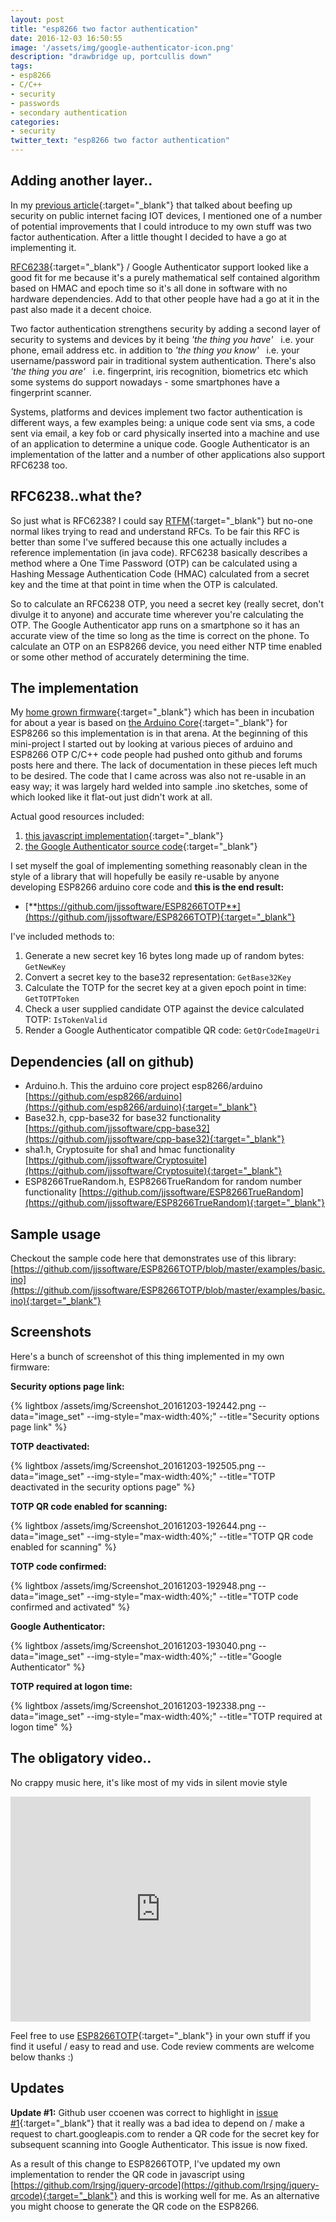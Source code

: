 ```yaml
---
layout: post
title: "esp8266 two factor authentication"
date: 2016-12-03 16:50:55
image: '/assets/img/google-authenticator-icon.png' 
description: "drawbridge up, portcullis down"
tags:
- esp8266
- C/C++
- security
- passwords
- secondary authentication
categories:
- security
twitter_text: "esp8266 two factor authentication"
---
```


## Adding another layer..
In my [previous article](/esp8266-password-complexify/){:target="_blank"} that talked about beefing up security on public internet facing IOT devices, I mentioned one of a number of potential improvements that I could introduce to my own stuff was two factor authentication. After a little thought I decided to have a go at implementing it.

[RFC6238](https://tools.ietf.org/html/rfc6238){:target="_blank"} / Google Authenticator support looked like a good fit for me because it's a purely mathematical self contained algorithm based on HMAC and epoch time so it's all done in software with no hardware dependencies. Add to that other people have had a go at it in the past also made it a decent choice. 

Two factor authentication strengthens security by adding a second layer of security to systems and devices by it being *'the thing you have'* &nbsp; i.e. your phone, email address etc. in addition to *'the thing you know'* &nbsp; i.e. your username/password pair in traditional system authentication. There's also *'the thing you are'* &nbsp; i.e. fingerprint, iris recognition, biometrics etc which some systems do support nowadays - some smartphones have a fingerprint scanner.

Systems, platforms and devices implement two factor authentication is different ways, a few examples being: a unique code sent via sms, a code sent via email, a key fob or card physically inserted into a machine and use of an application to determine a unique code. Google Authenticator is an implementation of the latter and a number of other applications also support RFC6238 too.

## RFC6238..what the?
So just what is RFC6238? I could say [RTFM](https://tools.ietf.org/html/rfc6238){:target="_blank"} but no-one normal likes trying to read and understand RFCs. To be fair this RFC is better than some I've suffered because this one actually includes a reference implementation (in java code). RFC6238 basically describes a method where a One Time Password (OTP) can be calculated using a Hashing Message Authentication Code (HMAC) calculated from a secret key and the time at that point in time when the OTP is calculated.

So to calculate an RFC6238 OTP, you need a secret key (really secret, don't divulge it to anyone) and accurate time wherever you're calculating the OTP. The Google Authenticator app runs on a smartphone so it has an accurate view of the time so long as the time is correct on the phone. To calculate an OTP on an ESP8266 device, you need either NTP time enabled or some other method of accurately determining the time.

## The implementation
My [home grown firmware](/id8266-aka-skynet/){:target="_blank"} which has been in incubation for about a year is based on [the Arduino Core](https://github.com/esp8266/arduino){:target="_blank"} for ESP8266 so this implementation is in that arena. At the beginning of this mini-project I started out by looking at various pieces of arduino and ESP8266 OTP C/C++ code people had pushed onto github and forums posts here and there. The lack of documentation in these pieces left much to be desired. The code that I came across was also not re-usable in an easy way; it was largely hard welded into sample .ino sketches, some of which looked like it flat-out just didn't work at all.

Actual good resources included:

1. [this javascript implementation](http://blog.tinisles.com/2011/10/google-authenticator-one-time-password-algorithm-in-javascript/){:target="_blank"}
2. [the Google Authenticator source code](https://github.com/google/google-authenticator){:target="_blank"}

I set myself the goal of implementing something reasonably clean in the style of a library that will hopefully be easily re-usable by anyone developing ESP8266 arduino core code and **this is the end result:**

* [**https://github.com/jjssoftware/ESP8266TOTP**](https://github.com/jjssoftware/ESP8266TOTP){:target="_blank"}

I've included methods to:

1. Generate a new secret key 16 bytes long made up of random bytes: `GetNewKey`
2. Convert a secret key to the base32 representation: `GetBase32Key`
3. Calculate the TOTP for the secret key at a given epoch point in time: `GetTOTPToken`
4. Check a user supplied candidate OTP against the device calculated TOTP: `IsTokenValid`
5. Render a Google Authenticator compatible QR code: `GetQrCodeImageUri`

## Dependencies (all on github)

* Arduino.h. This the arduino core project esp8266/arduino [https://github.com/esp8266/arduino](https://github.com/esp8266/arduino){:target="_blank"}
* Base32.h, cpp-base32 for base32 functionality [https://github.com/jjssoftware/cpp-base32](https://github.com/jjssoftware/cpp-base32){:target="_blank"}
* sha1.h, Cryptosuite for sha1 and hmac functionality [https://github.com/jjssoftware/Cryptosuite](https://github.com/jjssoftware/Cryptosuite){:target="_blank"}
* ESP8266TrueRandom.h, ESP8266TrueRandom for random number functionality [https://github.com/jjssoftware/ESP8266TrueRandom](https://github.com/jjssoftware/ESP8266TrueRandom){:target="_blank"}

## Sample usage
Checkout the sample code here that demonstrates use of this library:
[https://github.com/jjssoftware/ESP8266TOTP/blob/master/examples/basic.ino](https://github.com/jjssoftware/ESP8266TOTP/blob/master/examples/basic.ino){:target="_blank"}

## Screenshots
Here's a bunch of screenshot of this thing implemented in my own firmware:

**Security options page link:**

{% lightbox /assets/img/Screenshot_20161203-192442.png --data="image_set" --img-style="max-width:40%;" --title="Security options page link" %}

**TOTP deactivated:**

{% lightbox /assets/img/Screenshot_20161203-192505.png --data="image_set" --img-style="max-width:40%;" --title="TOTP deactivated in the security options page" %}

**TOTP QR code enabled for scanning:**

{% lightbox /assets/img/Screenshot_20161203-192644.png --data="image_set" --img-style="max-width:40%;" --title="TOTP QR code enabled for scanning" %}

**TOTP code confirmed:**

{% lightbox /assets/img/Screenshot_20161203-192948.png --data="image_set" --img-style="max-width:40%;" --title="TOTP code confirmed and activated" %}

**Google Authenticator:**

{% lightbox /assets/img/Screenshot_20161203-193040.png --data="image_set" --img-style="max-width:40%;" --title="Google Authenticator" %}

**TOTP required at logon time:**

{% lightbox /assets/img/Screenshot_20161203-192338.png --data="image_set" --img-style="max-width:40%;" --title="TOTP required at logon time" %}

## The obligatory video..
No crappy music here, it's like most of my vids in silent movie style
<iframe width="480" height="360" src="https://www.youtube.com/embed/EsNRM1DoO44" frameborder="0" allowfullscreen="allowfullscreen"> </iframe>

Feel free to use [ESP8266TOTP](https://github.com/jjssoftware/ESP8266TOTP){:target="_blank"} in your own stuff if you find it useful / easy to read and use. Code review comments are welcome below thanks :)

## Updates
**Update #1:**
Github user ccoenen was correct to highlight in [issue #1](https://github.com/jjssoftware/ESP8266TOTP/issues/1){:target="_blank"} that it really was a bad idea to depend on / make a request to chart.googleapis.com to render a QR code for the secret key for subsequent scanning into Google Authenticator. This issue is now fixed.

As a result of this change to ESP8266TOTP, I've updated my own implementation to render the QR code in javascript using [https://github.com/lrsjng/jquery-qrcode](https://github.com/lrsjng/jquery-qrcode){:target="_blank"} and this is working well for me. As an alternative you might choose to generate the QR code on the ESP8266.